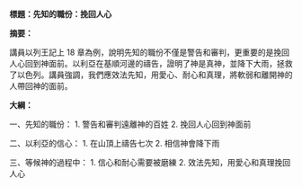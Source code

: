 **標題：先知的職份：挽回人心**

**摘要：**

講員以列王記上 18 章為例，說明先知的職份不僅是警告和審判，更重要的是挽回人心回到神面前。以利亞在基順河邊的禱告，證明了神是真神，並降下大雨，拯救了以色列。講員強調，我們應效法先知，用愛心、耐心和真理，將軟弱和離開神的人帶回神的面前。

**大綱：**

一、先知的職份：
    1. 警告和審判遠離神的百姓
    2. 挽回人心回到神面前

二、以利亞的信心：
    1. 在山頂上禱告七次
    2. 相信神會降下雨

三、等候神的過程中：
    1. 信心和耐心需要被磨練
    2. 效法先知，用愛心和真理挽回人心